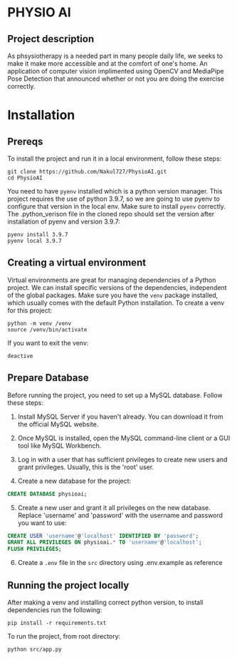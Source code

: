 # PHYSIO AI
## Project description
As phsysiotherapy is a needed part in many people daily life, we seeks to make it make more accessible and at the comfort of one's home. An application of computer vision implimented using OpenCV and MediaPipe Pose Detection that announced whether or not you are doing the exercise correctly. 
# Installation

## Prereqs

To install the project and run it in a local environment, follow these steps:
```
git clone https://github.com/Nakul727/PhysioAI.git
cd PhysioAI
```

You need to have `pyenv` installed which is a python version manager. This project requires the use of python 3.9.7, so we are going to use pyenv to configure that version in the local env. Make sure to install `pyenv` correctly. The .python_verison file in the cloned repo should set the version after installation of pyenv and version 3.9.7:
```
pyenv install 3.9.7
pyenv local 3.9.7
```

## Creating a virtual environment

Virtual environments are great for managing dependencies of a Python project. We can install specific versions of the dependencies, independent of the global packages. Make sure you have the `venv` package installed, which usually comes with the default Python installation.
To create a venv for this project:
```
python -m venv /venv
source /venv/bin/activate
```

If you want to exit the venv:
```
deactive
```

## Prepare Database

Before running the project, you need to set up a MySQL database. Follow these steps:

1. Install MySQL Server if you haven't already. You can download it from the official MySQL website.

2. Once MySQL is installed, open the MySQL command-line client or a GUI tool like MySQL Workbench.

3. Log in with a user that has sufficient privileges to create new users and grant privileges. Usually, this is the 'root' user.

4. Create a new database for the project:

```sql
CREATE DATABASE physioai;
```

5. Create a new user and grant it all privileges on the new database. Replace 'username' and 'password' with the username and password you want to use:

```sql
CREATE USER 'username'@'localhost' IDENTIFIED BY 'password';
GRANT ALL PRIVILEGES ON physioai.* TO 'username'@'localhost';
FLUSH PRIVILEGES;
```
6. Create a `.env` file in the `src` directory using .env.example as reference

## Running the project locally

After making a venv and installing correct python version, to install dependencies run the following:
```
pip install -r requirements.txt
```
To run the project, from root directory:
```
python src/app.py
```
